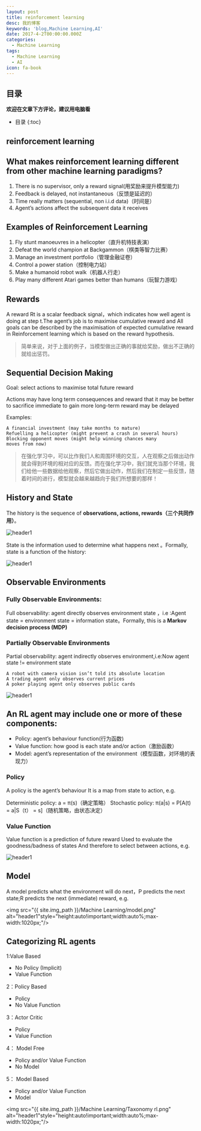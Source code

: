 ```yaml
---
layout: post
title: reinforcement learning
desc: 我的博客
keywords: 'blog,Machine Learning,AI'
date: 2017-4-2T00:00:00.000Z
categories:
  - Machine Learning
tags:
  - Machine Learning
  - AI
icon: fa-book
---
```



## 目录
**欢迎在文章下方评论，建议用电脑看**

* 目录
{:toc}

## reinforcement learning

## What makes reinforcement learning different from other machine learning paradigms?

1. There is no supervisor, only a reward signal(用奖励来提升模型能力)
2. Feedback is delayed, not instantaneous（反馈是延迟的）
3. Time really matters (sequential, non i.i.d data)（时间是）
4. Agent’s actions affect the subsequent data it receives

##  Examples of Reinforcement Learning

1. Fly stunt manoeuvres in a helicopter（直升机特技表演）
2. Defeat the world champion at Backgammon（棋类等智力比赛）
3. Manage an investment portfolio（管理金融证卷）
4. Control a power station（控制电力站）
5. Make a humanoid robot walk（机器人行走）
6. Play many different Atari games better than humans（玩智力游戏）


## Rewards
A reward Rt is a scalar feedback signal，which indicates how well agent is doing at step t.The agent’s job is to maximise cumulative reward and All goals can be described by the maximisation of expected cumulative reward in Reinforcement learning which is based on the reward hypothesis.

>简单来说，对于上面的例子，当模型做出正确的事就给奖励，做出不正确的就给出惩罚。

## Sequential Decision Making

Goal: select actions to maximise total future reward

Actions may have long term consequences and reward that it may be better to sacrifice immediate  to gain more
long-term reward may be delayed

Examples:

	A financial investment (may take months to mature)
	Refuelling a helicopter (might prevent a crash in several hours)
	Blocking opponent moves (might help winning chances many
	moves from now)

>在强化学习中，可以比作我们人和周围环境的交互，人在观察之后做出动作就会得到环境的相对应的反馈。而在强化学习中，我们就充当那个环境，我们给他一些数据给他观察，然后它做出动作，然后我们在制定一些反馈，随着时间的进行，模型就会越来越趋向于我们所想要的那样！

## History and State

The history is the sequence of **observations, actions, rewards（三个共同作用）**。

<img src="{{ site.img_path }}/Machine Learning/history.png" alt="header1" style="height:auto!important;width:auto%;max-width:1020px;"/>

State is the information used to determine what happens next 。Formally, state is a function of the history:

<img src="{{ site.img_path }}/Machine Learning/formally.png" alt="header1" style="height:auto!important;width:auto%;max-width:1020px;"/>


## Observable Environments

### Fully Observable Environments:

Full observability: agent directly observes environment state ，i.e :Agent state = environment state = information state。Formally, this is a **Markov decision process (MDP)**

### Partially Observable Environments

Partial observability: agent indirectly observes environment,i.e:Now agent state != environment state

	A robot with camera vision isn’t told its absolute location
	A trading agent only observes current prices
	A poker playing agent only observes public cards

<img src="{{ site.img_path }}/Machine Learning/pomdp.png" alt="header1" style="height:auto!important;width:auto%;max-width:1020px;"/>

## An RL agent may include one or more of these components:

* Policy: agent’s behaviour function(行为函数)
* Value function: how good is each state and/or action（激励函数）
* Model: agent’s representation of the environment（模型函数，对环境的表现力）

### Policy

A policy is the agent’s behaviour It is a map from state to action, e.g.

Deterministic policy: a = π(s)（确定策略）
Stochastic policy: π(a|s) = P[A(t) = a|S（t） = s]（随机策略，由状态决定）


### Value Function

Value function is a prediction of future reward Used to evaluate the goodness/badness of states And therefore to select between actions, e.g.

<img src="{{ site.img_path }}/Machine Learning/vaule_found.png" alt="header1" style="height:auto!important;width:auto%;max-width:1020px;"/>

## Model

A model predicts what the environment will do next，P predicts the next state;R predicts the next (immediate) reward, e.g.

<img src="{{ site.img_path }}/Machine Learning/model.png" alt="header1"style="height:auto!important;width:auto%;max-width:1020px;"/>

## Categorizing RL agents

1:Value Based

- No Policy (Implicit)
- Value Function

2：Policy Based

- Policy
- No Value Function

3：Actor Critic

- Policy
- Value Function

4： Model Free

- Policy and/or Value Function
- No Model

5： Model Based

- Policy and/or Value Function
- Model


<img src="{{ site.img_path }}/Machine Learning/Taxonomy rl.png" alt="header1"style="height:auto!important;width:auto%;max-width:1020px;"/>
















